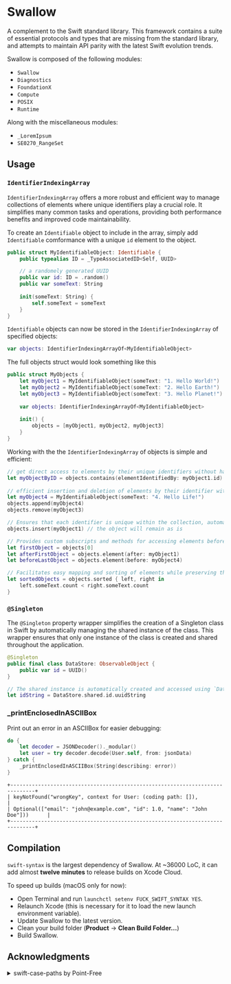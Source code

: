 # Swallow

A complement to the Swift standard library. This framework contains a suite of essential protocols and types that are missing from the standard library, and attempts to maintain API parity with the latest Swift evolution trends. 

Swallow is composed of the following modules:
- `Swallow`
- `Diagnostics`
- `FoundationX`
- `Compute`
- `POSIX`
- `Runtime`

Along with the miscellaneous modules:
- `_LoremIpsum`
- `SE0270_RangeSet`

## Usage

### `IdentifierIndexingArray`

`IdentifierIndexingArray` offers a more robust and efficient way to manage collections of elements where unique identifiers play a crucial role. It simplifies many common tasks and operations, providing both performance benefits and improved code maintainability.

To create an `Identifiable` object to include in the array, simply add `Identifiable` comformance with a unique `id` element to the object. 
```swift
public struct MyIdentifiableObject: Identifiable {
    public typealias ID = _TypeAssociatedID<Self, UUID>

    // a randomely generated UUID
    public var id: ID = .random()
    public var someText: String
    
    init(someText: String) {
        self.someText = someText
    }
}
```

`Identifiable` objects can now be stored in the `IdentifierIndexingArray` of specified objects:
```swift
var objects: IdentifierIndexingArrayOf<MyIdentifiableObject>
```
The full objects struct would look something like this
```swift
public struct MyObjects {
    let myObject1 = MyIdentifiableObject(someText: "1. Hello World!")
    let myObject2 = MyIdentifiableObject(someText: "2. Hello Earth!")
    let myObject3 = MyIdentifiableObject(someText: "3. Hello Planet!")
    
    var objects: IdentifierIndexingArrayOf<MyIdentifiableObject>
    
    init() {
        objects = [myObject1, myObject2, myObject3]
    }
}
```
Working with the the `IdentifierIndexingArray` of objects is simple and efficient: 

```swift
// get direct access to elements by their unique identifiers without having to find an element by iterating through an array
let myObjectByID = objects.contains(elementIdentifiedBy: myObject1.id)
        
// efficient insertion and deletion of elements by their identifier without the need to search through the entire collection.
let myObject4 = MyIdentifiableObject(someText: "4. Hello Life!")
objects.append(myObject4)
objects.remove(myObject3)

// Ensures that each identifier is unique within the collection, automatically handling duplicates if necessary.
objects.insert(myObject1) // the object will remain as is

// Provides custom subscripts and methods for accessing elements before or after a given element, simplifying navigation and manipulation.
let firstObject = objects[0]
let afterFirstObject = objects.element(after: myObject1)
let beforeLastObject = objects.element(before: myObject4)

// Facilitates easy mapping and sorting of elements while preserving the identifier indexing.
let sortedObjects = objects.sorted { left, right in
    left.someText.count < right.someText.count
}
```

### `@Singleton`

The `@Singleton` property wrapper simplifies the creation of a Singleton class in Swift by automatically managing the shared instance of the class. This wrapper ensures that only one instance of the class is created and shared throughout the application.

```swift
@Singleton
public final class DataStore: ObservableObject {
    public var id = UUID()
}

// The shared instance is automatically created and accessed using `DataStore.shared`
let idString = DataStore.shared.id.uuidString
```

### _printEnclosedInASCIIBox
Print out an error in an ASCIIBox for easier debugging: 

```swift
do {
    let decoder = JSONDecoder()._modular()
    let user = try decoder.decode(User.self, from: jsonData)
} catch {
    _printEnclosedInASCIIBox(String(describing: error))
}
```

```
+------------------------------------------------------------------------------+
| keyNotFound("wrongKey", context for User: (coding path: []),                 |
| Optional(["email": "john@example.com", "id": 1.0, "name": "John Doe"]))      |
+------------------------------------------------------------------------------+
```

## Compilation

`swift-syntax` is the largest dependency of Swallow. At ~36000 LoC, it can add almost **twelve minutes** to release builds on Xcode Cloud.

To speed up builds (macOS only for now):
- Open Terminal and run `launchctl setenv FUCK_SWIFT_SYNTAX YES`.
- Relaunch Xcode (this is necessary for it to load the new launch environment variable).
- Update Swallow to the latest version.
- Clean your build folder (**Product** -> **Clean Build Folder...**)
- Build Swallow.


## Acknowledgments

<details>
<summary>swift-case-paths by Point-Free</summary>

- **Link**: [swift-case-paths](https://github.com/pointfreeco/swift-case-paths)
- **License**: [MIT License](https://github.com/pointfreeco/swift-case-paths/blob/main/LICENSE)
- **Authors**: Point-Free, Inc.
- **Notes**:
     - Partially rewritten and reimplemented for performance and functionality reasons where direct dependency was not feasible.
 
</details>
